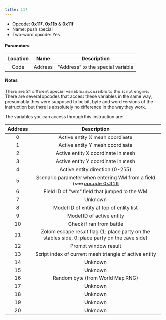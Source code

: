 ```yaml
---
title: 117
---
```


- Opcode: **0x117**, **0x11b** & **0x11f**
- Name: push special
- Two-word opcode: Yes

#### Parameters

| Location |  Name   |            Description            |
|:--------:|:-------:|:---------------------------------:|
|   Code   | Address | "Address" to the special variable |

#### Notes

There are 21 different special variables accessible to the script engine. There are several opcodes that access these variables in the same way, presumably they were supposed to be bit, byte and word versions of the instruction but there is absolutely no difference in the way they work.

The variables you can access through this instruction are:

| Address | Description |
|:--:|:--:|
| 0 | Active entity X mesh coordinate |
| 1 | Active entity Y mesh coordinate |
| 2 | Active entity X coordinate in mesh |
| 3 | Active entity Y coordinate in mesh |
| 4 | Active entity direction (0-255) |
| 5 | Scenario parameter when entering WM from a field (see [opcode 0x318](318) |
| 6 | Field ID of "wm" field that jumped to the WM |
| 7 | Unknown |
| 8 | Model ID of entity at top of entity list |
| 9 | Model ID of active entity |
| 10 | Check if ran from battle |
| 11 | Zolom escape result flag (1: place party on the stables side, 0: place party on the cave side) |
| 12 | Prompt window result |
| 13 | Script index of current mesh triangle of active entity |
| 14 | Unknown |
| 15 | Unknown |
| 16 | Random byte (from World Map RNG) |
| 17 | Unknown |
| 18 | Unknown |
| 19 | Unknown |
| 20 | Unknown |
